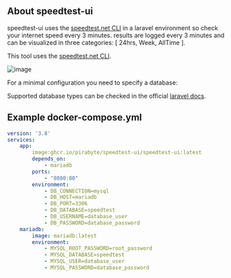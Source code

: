 ## About speedtest-ui

speedtest-ui uses the [speedtest.net CLI](https://www.speedtest.net/apps/cli) in a laravel environment so check your internet speed every 3 minutes.
results are logged every 3 minutes and can be visualized in three categories: [ 24hrs, Week, AllTime ].

This tool uses the [speedtest.net CLI](https://www.speedtest.net/apps/cli).

![image](https://github.com/pirabyte/speedtest-ui/assets/24978665/2d19c1fd-15b8-42c0-b61e-89e8e981fbb8)

For a minimal configuration you need to specify a database:

Supported database types can be checked in the official [laravel docs](https://laravel.com/docs/11.x/database#introduction).

## Example docker-compose.yml

```yaml
version: '3.8'
services:
    app:
        image:ghcr.io/pirabyte/speedtest-ui/speedtest-ui:latest
        depends_on:
            - mariadb
        ports:
            - "8080:80"
        environment:
            - DB_CONNECTION=mysql
            - DB_HOST=mariadb
            - DB_PORT=3306
            - DB_DATABASE=speedtest
            - DB_USERNAME=database_user
            - DB_PASSWORD=database_password
    mariadb:
        image: mariadb:latest
        environment:
            - MYSQL_ROOT_PASSWORD=root_password
            - MYSQL_DATABASE=speedtest
            - MYSQL_USER=database_user
            - MYSQL_PASSWORD=database_password
```
